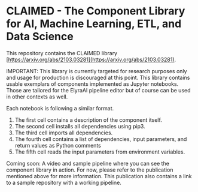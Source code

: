 <!--
{% comment %}
Copyright 2018-2021 Elyra Authors and Arry Rahmawan

Licensed under the Apache License, Version 2.0 (the "License");
you may not use this file except in compliance with the License.
You may obtain a copy of the License at

http://www.apache.org/licenses/LICENSE-2.0

Unless required by applicable law or agreed to in writing, software
distributed under the License is distributed on an "AS IS" BASIS,
WITHOUT WARRANTIES OR CONDITIONS OF ANY KIND, either express or implied.
See the License for the specific language governing permissions and
limitations under the License.
{% endcomment %}
-->

# CLAIMED - The Component Library for AI, Machine Learning, ETL, and Data Science

This repository contains the CLAIMED library [https://arxiv.org/abs/2103.03281](https://arxiv.org/abs/2103.03281).

IMPORTANT: This library is currently targeted for research purposes only and usage for production is discouraged at this point.
This library contains usable exemplars of components implemented as Jupyter notebooks. Those are tailored for the ElyraAI pipeline editor but of course can be used in other contexts as well.

Each notebook is following a similar format.

1. The first cell contains a description of the component itself.
2. The second cell installs all dependencies using pip3.
3. The third cell imports all dependencies.
4. The fourth cell contains a list of dependencies, input parameters, and return values as Python comments
5. The fifth cell reads the input parameters from environment variables.

Coming soon: A video and sample pipeline where you can see the component library in action. For now, please refer to the publication mentioned above for more information. This publication also contains a link to a sample repository with a working pipeline.
